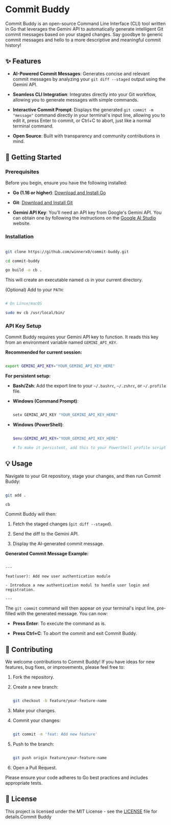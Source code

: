 # Commit Buddy

Commit Buddy is an open-source Command Line Interface (CLI) tool written in Go that leverages the Gemini API to automatically generate intelligent Git commit messages based on your staged changes. Say goodbye to generic commit messages and hello to a more descriptive and meaningful commit history!

## ✨ Features

* **AI-Powered Commit Messages**: Generates concise and relevant commit messages by analyzing your `git diff --staged` output using the Gemini API.

* **Seamless CLI Integration**: Integrates directly into your Git workflow, allowing you to generate messages with simple commands.

* **Interactive Commit Prompt**: Displays the generated `git commit -m "message"` command directly in your terminal's input line, allowing you to edit it, press Enter to commit, or Ctrl+C to abort, just like a normal terminal command.

* **Open Source**: Built with transparency and community contributions in mind.

## 🚀 Getting Started

### Prerequisites

Before you begin, ensure you have the following installed:

* **Go (1.16 or higher)**: [Download and Install Go](https://golang.org/dl/)

* **Git**: [Download and Install Git](https://git-scm.com/)

* **Gemini API Key**: You'll need an API key from Google's Gemini API. You can obtain one by following the instructions on the [Google AI Studio](https://makersuite.google.com/) website.

### Installation

```bash

git clone https://github.com/winnerx0/commit-buddy.git

cd commit-buddy

go build -o cb .

```

This will create an executable named `cb` in your current directory.

(Optional) Add to your `PATH`:

```bash

# On Linux/macOS

sudo mv cb /usr/local/bin/

```

### API Key Setup

Commit Buddy requires your Gemini API key to function. It reads this key from an environment variable named `GEMINI_API_KEY`.

**Recommended for current session:**

```bash

export GEMINI_API_KEY="YOUR_GEMINI_API_KEY_HERE"

```

**For persistent setup:**

* **Bash/Zsh**: Add the export line to your `~/.bashrc`, `~/.zshrc`, or `~/.profile` file.

* **Windows (Command Prompt)**:

  ```cmd

  setx GEMINI_API_KEY "YOUR_GEMINI_API_KEY_HERE"

  ```

* **Windows (PowerShell)**:

  ```powershell

  $env:GEMINI_API_KEY="YOUR_GEMINI_API_KEY_HERE"

  # To make it persistent, add this to your PowerShell profile script

  ```

## 💡 Usage

Navigate to your Git repository, stage your changes, and then run Commit Buddy:

```bash

git add .

cb

```

Commit Buddy will then:

1. Fetch the staged changes (`git diff --staged`).

2. Send the diff to the Gemini API.

3. Display the AI-generated commit message.

**Generated Commit Message Example:**

```

---

feat(user): Add new user authentication module

- Introduce a new authentication modul to handle user login and registration.

---

```

The `git commit` command will then appear on your terminal's input line, pre-filled with the generated message. You can now:

* **Press Enter**: To execute the command as is.

* **Press Ctrl+C**: To abort the commit and exit Commit Buddy.

## 🤝 Contributing

We welcome contributions to Commit Buddy! If you have ideas for new features, bug fixes, or improvements, please feel free to:

1. Fork the repository.

2. Create a new branch:

   ```bash

   git checkout -b feature/your-feature-name

   ```

3. Make your changes.

4. Commit your changes:

   ```bash

   git commit -m 'feat: Add new feature'

   ```

5. Push to the branch:

   ```bash

   git push origin feature/your-feature-name

   ```

6. Open a Pull Request.

Please ensure your code adheres to Go best practices and includes appropriate tests.

## 📄 License

This project is licensed under the MIT License - see the [LICENSE](LICENSE) file for details.Commit Buddy
